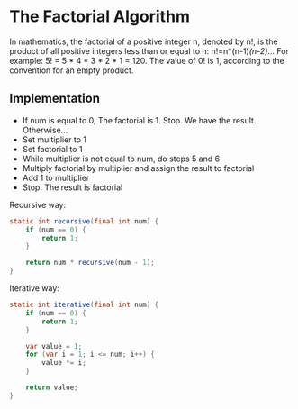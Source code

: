 # The Factorial Algorithm

In mathematics, the factorial of a positive integer n, denoted by n!, is the product of all positive integers less than 
or equal to n: n!=n*(n-1)*(n-2)*... For example: 5! = 5 * 4 * 3 * 2 * 1 = 120. The value of 0! is 1, according to 
the convention for an empty product.

## Implementation

* If num is equal to 0, The factorial is 1. Stop. We have the result. Otherwise...
* Set multiplier to 1
* Set factorial to 1
* While multiplier is not equal to num, do steps 5 and 6
* Multiply factorial by multiplier and assign the result to factorial
* Add 1 to multiplier
* Stop. The result is factorial

Recursive way:
```java
static int recursive(final int num) {
    if (num == 0) {
        return 1;
    }

    return num * recursive(num - 1);
}
```

Iterative way:
```java
static int iterative(final int num) {
    if (num == 0) {
        return 1;
    }

    var value = 1;
    for (var i = 1; i <= num; i++) {
        value *= i;
    }

    return value;
}
```